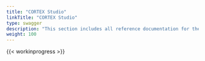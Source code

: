 ```yaml
---
title: "CORTEX Studio"
linkTitle: "CORTEX Studio"
type: swagger
description: "This section includes all reference documentation for the APIs exposed by CORTEX Studio."
weight: 100
---
```


{{< workinprogress >}}
